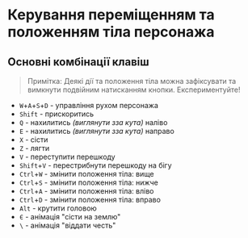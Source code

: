 # Керування переміщенням та положенням тіла персонажа
## Основні комбінації клавіш
> Примітка: Деякі дії та положення тіла можна зафіксувати та вимкнути подвійним натисканням кнопки. Експериментуйте!
- `W`+`A`+`S`+`D` - управління рухом персонажа
- `Shift` - прискоритись
- `Q` - нахилитись *(виглянути зза кута)* наліво
- `E` - нахилитись *(виглянути зза кута)* направо
- `X` - сісти
- `Z` - лягти
- `V` - переступити перешкоду
- `Shift`+`V` - перестрибнути перешкоду на бігу
- `Ctrl`+`W` - змінити положення тіла: вище
- `Ctrl`+`S` - змінити положення тіла: нижче
- `Ctrl`+`A` - змінити положення тіла: вліво
- `Ctrl`+`D` - змінити положення тіла: вправо
- `Alt` - крутити головою
- `Є` - анімація "сісти на землю"
- `\` - анімація "віддати честь"
